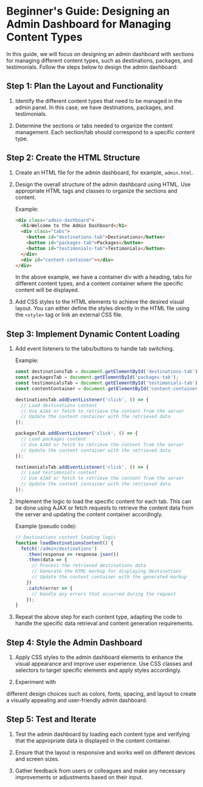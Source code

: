 # Beginner's Guide: Designing an Admin Dashboard for Managing Content Types

In this guide, we will focus on designing an admin dashboard with sections for managing different content types, such as destinations, packages, and testimonials. Follow the steps below to design the admin dashboard:

## Step 1: Plan the Layout and Functionality

1. Identify the different content types that need to be managed in the admin panel. In this case, we have destinations, packages, and testimonials.

2. Determine the sections or tabs needed to organize the content management. Each section/tab should correspond to a specific content type.

## Step 2: Create the HTML Structure

1. Create an HTML file for the admin dashboard, for example, `admin.html`.

2. Design the overall structure of the admin dashboard using HTML. Use appropriate HTML tags and classes to organize the sections and content.

   Example:

   ```html
   <div class="admin-dashboard">
     <h1>Welcome to the Admin Dashboard</h1>
     <div class="tabs">
       <button id="destinations-tab">Destinations</button>
       <button id="packages-tab">Packages</button>
       <button id="testimonials-tab">Testimonials</button>
     </div>
     <div id="content-container"></div>
   </div>
   ```

   In the above example, we have a container div with a heading, tabs for different content types, and a content container where the specific content will be displayed.

3. Add CSS styles to the HTML elements to achieve the desired visual layout. You can either define the styles directly in the HTML file using the `<style>` tag or link an external CSS file.

## Step 3: Implement Dynamic Content Loading

1. Add event listeners to the tabs/buttons to handle tab switching.

   Example:

   ```javascript
   const destinationsTab = document.getElementById('destinations-tab');
   const packagesTab = document.getElementById('packages-tab');
   const testimonialsTab = document.getElementById('testimonials-tab');
   const contentContainer = document.getElementById('content-container');

   destinationsTab.addEventListener('click', () => {
     // Load destinations content
     // Use AJAX or fetch to retrieve the content from the server
     // Update the content container with the retrieved data
   });

   packagesTab.addEventListener('click', () => {
     // Load packages content
     // Use AJAX or fetch to retrieve the content from the server
     // Update the content container with the retrieved data
   });

   testimonialsTab.addEventListener('click', () => {
     // Load testimonials content
     // Use AJAX or fetch to retrieve the content from the server
     // Update the content container with the retrieved data
   });
   ```

2. Implement the logic to load the specific content for each tab. This can be done using AJAX or fetch requests to retrieve the content data from the server and updating the content container accordingly.

   Example (pseudo code):

   ```javascript
   // Destinations content loading logic
   function loadDestinationsContent() {
     fetch('/admin/destinations')
       .then(response => response.json())
       .then(data => {
         // Process the retrieved destinations data
         // Generate the HTML markup for displaying destinations
         // Update the content container with the generated markup
       })
       .catch(error => {
         // Handle any errors that occurred during the request
       });
   }
   ```

3. Repeat the above step for each content type, adapting the code to handle the specific data retrieval and content generation requirements.

## Step 4: Style the Admin Dashboard

1. Apply CSS styles to the admin dashboard elements to enhance the visual appearance and improve user experience. Use CSS classes and selectors to target specific elements and apply styles accordingly.

2. Experiment with

 different design choices such as colors, fonts, spacing, and layout to create a visually appealing and user-friendly admin dashboard.

## Step 5: Test and Iterate

1. Test the admin dashboard by loading each content type and verifying that the appropriate data is displayed in the content container.

2. Ensure that the layout is responsive and works well on different devices and screen sizes.

3. Gather feedback from users or colleagues and make any necessary improvements or adjustments based on their input.

